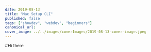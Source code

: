```yaml
---
date: 2019-08-13
title: "Mac Setup CLI"
published: false
tags: ["showdev", "webdev", "beginners"]
canonical_url:
cover_image: ../../images/coverImages/2019-08-13-cover-image.jpeg
---
```


#Hi there